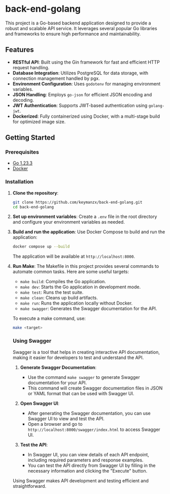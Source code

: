 # back-end-golang

This project is a Go-based backend application designed to provide a robust and scalable API service. It leverages several popular Go libraries and frameworks to ensure high performance and maintainability.

## Features

- **RESTful API**: Built using the Gin framework for fast and efficient HTTP request handling.
- **Database Integration**: Utilizes PostgreSQL for data storage, with connection management handled by pgx.
- **Environment Configuration**: Uses `godotenv` for managing environment variables.
- **JSON Handling**: Employs `go-json` for efficient JSON encoding and decoding.
- **JWT Authentication**: Supports JWT-based authentication using `golang-jwt`.
- **Dockerized**: Fully containerized using Docker, with a multi-stage build for optimized image size.

## Getting Started

### Prerequisites

- [Go 1.23.3](https://golang.org/dl/)
- [Docker](https://www.docker.com/products/docker-desktop)

### Installation

1. **Clone the repository**:
   ```bash
   git clone https://github.com/keymanzx/back-end-golang.git
   cd back-end-golang
   ```

2. **Set up environment variables**:
   Create a `.env` file in the root directory and configure your environment variables as needed.

3. **Build and run the application**:
   Use Docker Compose to build and run the application:
   ```bash
   docker compose up --build
   ```

   The application will be available at `http://localhost:8000`.

4. **Run Make**:
   The Makefile in this project provides several commands to automate common tasks. Here are some useful targets:
   - `make build`: Compiles the Go application.
   - `make dev`: Starts the Go application in development mode.
   - `make test`: Runs the test suite.
   - `make clean`: Cleans up build artifacts.
   - `make run`: Runs the application locally without Docker.
   - `make swagger`: Generates the Swagger documentation for the API.
   
   To execute a make command, use:
   ```bash
   make <target>
   ```

   ### Using Swagger

   Swagger is a tool that helps in creating interactive API documentation, making it easier for developers to test and understand the API.

   1. **Generate Swagger Documentation**:
      - Use the command `make swagger` to generate Swagger documentation for your API.
      - This command will create Swagger documentation files in JSON or YAML format that can be used with Swagger UI.

   2. **Open Swagger UI**:
      - After generating the Swagger documentation, you can use Swagger UI to view and test the API.
      - Open a browser and go to `http://localhost:8000/swagger/index.html` to access Swagger UI.

   3. **Test the API**:
      - In Swagger UI, you can view details of each API endpoint, including required parameters and response examples.
      - You can test the API directly from Swagger UI by filling in the necessary information and clicking the "Execute" button.

   Using Swagger makes API development and testing efficient and straightforward.
